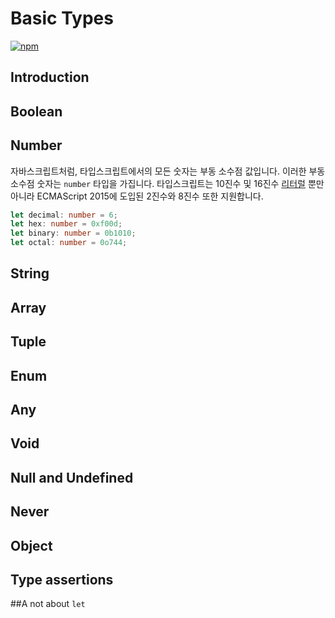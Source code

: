 # Basic Types

[![npm](https://img.shields.io/badge/version-2018.35-brightgreen.svg)]()



## Introduction



## Boolean



## Number

자바스크립트처럼, 타입스크립트에서의 모든 숫자는 부동 소수점 값입니다. 이러한 부동 소수점 숫자는 ```number``` 타입을 가집니다. 타입스크립트는 10진수 및 16진수 [리터럴](http://programmingsummaries.tistory.com/92) 뿐만 아니라 ECMAScript 2015에 도입된 2진수와 8진수 또한 지원합니다.

~~~typescript
let decimal: number = 6;
let hex: number = 0xf00d;
let binary: number = 0b1010;
let octal: number = 0o744;
~~~



## String



## Array



## Tuple



## Enum



## Any



## Void



## Null and Undefined



## Never



## Object



## Type assertions



##A not about ```let```